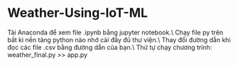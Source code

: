 # Weather-Using-IoT-ML
Tải Anaconda để xem file .ipynb bằng jupyter notebook.\\
<space><space>Chạy file py trên bất kì nền tảng python nào nhớ cài đầy đủ thư viện.\\
Thay đổi đường dẫn khi đọc các file .csv bằng đường dẫn của bạn.\\
Thứ tự chạy chương trình: weather_final.py >> app.py
